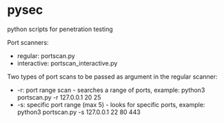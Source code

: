 # pysec
python scripts for penetration testing

Port scanners:
  - regular: portscan.py
  - interactive: portscan_interactive.py
  
  Two types of port scans to be passed as argument in the regular scanner:

   - -r: port range scan - searches a range of ports, example: python3 portscan.py -r 127.0.0.1 20 25
   - -s: specific port range (max 5) - looks for specific ports, example: python3 portscan.py -s 127.0.0.1 22 80 443
